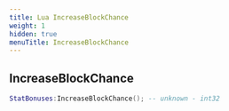 ```yaml
---
title: Lua IncreaseBlockChance
weight: 1
hidden: true
menuTitle: IncreaseBlockChance
---
```

## IncreaseBlockChance
```lua
StatBonuses:IncreaseBlockChance(); -- unknown - int32
```
